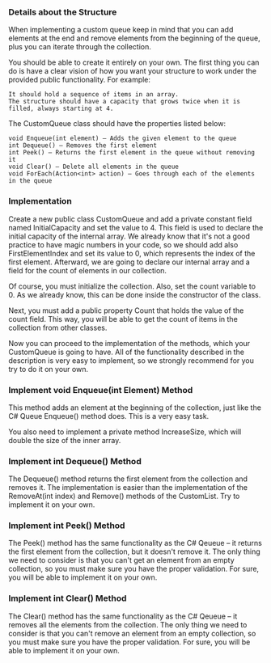 ### Details about the Structure

When implementing a custom queue keep in mind that you can add elements at the end and remove elements from the beginning of the queue, plus you can iterate through the collection.

You should be able to create it entirely on your own. The first thing you can do is have a clear vision of how you want your structure to work under the provided public functionality. For example:

	It should hold a sequence of items in an array. 
	The structure should have a capacity that grows twice when it is filled, always starting at 4. 

The CustomQueue class should have the properties listed below:

	void Enqueue(int element) – Adds the given element to the queue
	int Dequeue() – Removes the first element
	int Peek() – Returns the first element in the queue without removing it
	void Clear() – Delete all elements in the queue
	void ForEach(Action<int> action) – Goes through each of the elements in the queue

### Implementation

Create a new public class CustomQueue and add a private constant field named InitialCapacity and set the value to 4. This field is used to declare the initial capacity of the internal array.
We already know that it's not a good practice to have magic numbers in your code, so we should add also FirstElementIndex and set its value to 0, which represents the index of the first element. Afterward, we are going to declare our internal array and a field for the count of elements in our collection.

Of course, you must initialize the collection. Also, set the count variable to 0. As we already know, this can be done inside the constructor of the class.

Next, you must add a public property Count that holds the value of the count field. This way, you will be able to get the count of items in the collection from other classes.

Now you can proceed to the implementation of the methods, which your CustomQueue is going to have. All of the functionality described in the description is very easy to implement, so we strongly recommend for you try to do it on your own. 

### Implement void Enqueue(int Element) Method

This method adds an element at the beginning of the collection, just like the C# Queue Enqueue() method does. This is a very easy task. 

You also need to implement a private method IncreaseSize, which will double the size of the inner array.

### Implement int Dequeue() Method

The Dequeue() method returns the first element from the collection and removes it. The implementation is easier than the implementation of the RemoveAt(int index) and Remove() methods of the CustomList. Try to implement it on your own. 

### Implement int Peek() Method

The Peek() method has the same functionality as the C# Qeueue – it returns the first element from the collection, but it doesn't remove it. The only thing we need to consider is that you can't get an element from an empty collection, so you must make sure you have the proper validation. For sure, you will be able to implement it on your own.

### Implement int Clear() Method

The Clear() method has the same functionality as the C# Qeueue – it removes all the elements from the collection. The only thing we need to consider is that you can't remove an element from an empty collection, so you must make sure you have the proper validation. For sure, you will be able to implement it on your own.
